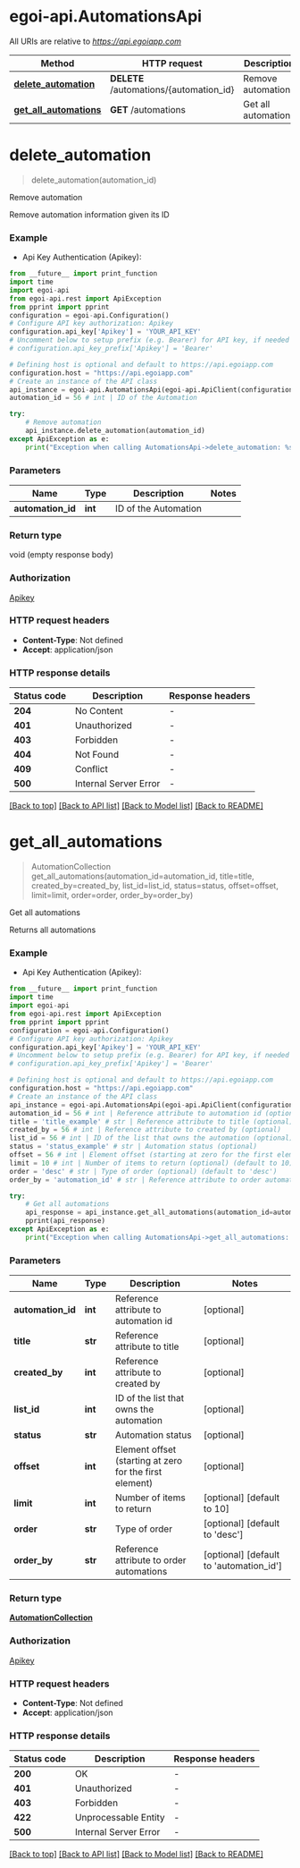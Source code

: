 # egoi-api.AutomationsApi

All URIs are relative to *https://api.egoiapp.com*

Method | HTTP request | Description
------------- | ------------- | -------------
[**delete_automation**](AutomationsApi.md#delete_automation) | **DELETE** /automations/{automation_id} | Remove automation
[**get_all_automations**](AutomationsApi.md#get_all_automations) | **GET** /automations | Get all automations


# **delete_automation**
> delete_automation(automation_id)

Remove automation

Remove automation information given its ID

### Example

* Api Key Authentication (Apikey):
```python
from __future__ import print_function
import time
import egoi-api
from egoi-api.rest import ApiException
from pprint import pprint
configuration = egoi-api.Configuration()
# Configure API key authorization: Apikey
configuration.api_key['Apikey'] = 'YOUR_API_KEY'
# Uncomment below to setup prefix (e.g. Bearer) for API key, if needed
# configuration.api_key_prefix['Apikey'] = 'Bearer'

# Defining host is optional and default to https://api.egoiapp.com
configuration.host = "https://api.egoiapp.com"
# Create an instance of the API class
api_instance = egoi-api.AutomationsApi(egoi-api.ApiClient(configuration))
automation_id = 56 # int | ID of the Automation

try:
    # Remove automation
    api_instance.delete_automation(automation_id)
except ApiException as e:
    print("Exception when calling AutomationsApi->delete_automation: %s\n" % e)
```

### Parameters

Name | Type | Description  | Notes
------------- | ------------- | ------------- | -------------
 **automation_id** | **int**| ID of the Automation | 

### Return type

void (empty response body)

### Authorization

[Apikey](../README.md#Apikey)

### HTTP request headers

 - **Content-Type**: Not defined
 - **Accept**: application/json

### HTTP response details
| Status code | Description | Response headers |
|-------------|-------------|------------------|
**204** | No Content |  -  |
**401** | Unauthorized |  -  |
**403** | Forbidden |  -  |
**404** | Not Found |  -  |
**409** | Conflict |  -  |
**500** | Internal Server Error |  -  |

[[Back to top]](#) [[Back to API list]](../README.md#documentation-for-api-endpoints) [[Back to Model list]](../README.md#documentation-for-models) [[Back to README]](../README.md)

# **get_all_automations**
> AutomationCollection get_all_automations(automation_id=automation_id, title=title, created_by=created_by, list_id=list_id, status=status, offset=offset, limit=limit, order=order, order_by=order_by)

Get all automations

Returns all automations

### Example

* Api Key Authentication (Apikey):
```python
from __future__ import print_function
import time
import egoi-api
from egoi-api.rest import ApiException
from pprint import pprint
configuration = egoi-api.Configuration()
# Configure API key authorization: Apikey
configuration.api_key['Apikey'] = 'YOUR_API_KEY'
# Uncomment below to setup prefix (e.g. Bearer) for API key, if needed
# configuration.api_key_prefix['Apikey'] = 'Bearer'

# Defining host is optional and default to https://api.egoiapp.com
configuration.host = "https://api.egoiapp.com"
# Create an instance of the API class
api_instance = egoi-api.AutomationsApi(egoi-api.ApiClient(configuration))
automation_id = 56 # int | Reference attribute to automation id (optional)
title = 'title_example' # str | Reference attribute to title (optional)
created_by = 56 # int | Reference attribute to created by (optional)
list_id = 56 # int | ID of the list that owns the automation (optional)
status = 'status_example' # str | Automation status (optional)
offset = 56 # int | Element offset (starting at zero for the first element) (optional)
limit = 10 # int | Number of items to return (optional) (default to 10)
order = 'desc' # str | Type of order (optional) (default to 'desc')
order_by = 'automation_id' # str | Reference attribute to order automations (optional) (default to 'automation_id')

try:
    # Get all automations
    api_response = api_instance.get_all_automations(automation_id=automation_id, title=title, created_by=created_by, list_id=list_id, status=status, offset=offset, limit=limit, order=order, order_by=order_by)
    pprint(api_response)
except ApiException as e:
    print("Exception when calling AutomationsApi->get_all_automations: %s\n" % e)
```

### Parameters

Name | Type | Description  | Notes
------------- | ------------- | ------------- | -------------
 **automation_id** | **int**| Reference attribute to automation id | [optional] 
 **title** | **str**| Reference attribute to title | [optional] 
 **created_by** | **int**| Reference attribute to created by | [optional] 
 **list_id** | **int**| ID of the list that owns the automation | [optional] 
 **status** | **str**| Automation status | [optional] 
 **offset** | **int**| Element offset (starting at zero for the first element) | [optional] 
 **limit** | **int**| Number of items to return | [optional] [default to 10]
 **order** | **str**| Type of order | [optional] [default to &#39;desc&#39;]
 **order_by** | **str**| Reference attribute to order automations | [optional] [default to &#39;automation_id&#39;]

### Return type

[**AutomationCollection**](AutomationCollection.md)

### Authorization

[Apikey](../README.md#Apikey)

### HTTP request headers

 - **Content-Type**: Not defined
 - **Accept**: application/json

### HTTP response details
| Status code | Description | Response headers |
|-------------|-------------|------------------|
**200** | OK |  -  |
**401** | Unauthorized |  -  |
**403** | Forbidden |  -  |
**422** | Unprocessable Entity |  -  |
**500** | Internal Server Error |  -  |

[[Back to top]](#) [[Back to API list]](../README.md#documentation-for-api-endpoints) [[Back to Model list]](../README.md#documentation-for-models) [[Back to README]](../README.md)

